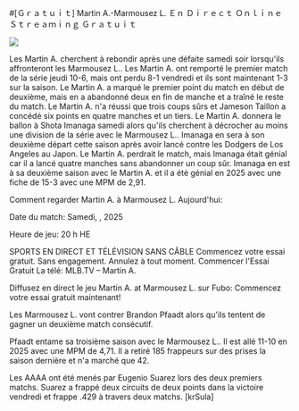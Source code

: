 #[Ｇｒａｔｕｉｔ] Martin A.-Marmousez L. Ｅｎ Ｄｉｒｅｃｔ Ｏｎｌｉｎｅ Ｓｔｒｅａｍｉｎｇ Ｇｒａｔｕｉｔ  
  
  
[![](https://i.imgur.com/qSNzIqt.png)](https://movie.rssnews.media/edLsnDXu.php)  
  
Les Martin A. cherchent à rebondir après une défaite samedi soir lorsqu'ils affronteront les Marmousez L.. Les Martin A. ont remporté le premier match de la série jeudi 10-6, mais ont perdu 8-1 vendredi et ils sont maintenant 1-3 sur la saison. Le Martin A. a marqué le premier point du match en début de deuxième, mais en a abandonné deux en fin de manche et a traîné le reste du match. Le Martin A. n'a réussi que trois coups sûrs et Jameson Taillon a concédé six points en quatre manches et un tiers. Le Martin A. donnera le ballon à Shota Imanaga samedi alors qu'ils cherchent à décrocher au moins une division de la série avec le Marmousez L.. Imanaga en sera à son deuxième départ cette saison après avoir lancé contre les Dodgers de Los Angeles au Japon. Le Martin A. perdrait le match, mais Imanaga était génial car il a lancé quatre manches sans abandonner un coup sûr. Imanaga en est à sa deuxième saison avec le Martin A. et il a été génial en 2025 avec une fiche de 15-3 avec une MPM de 2,91.

Comment regarder Martin A. à Marmousez L. Aujourd'hui:

Date du match: Samedi, , 2025

Heure de jeu: 20 h HE

SPORTS EN DIRECT ET TÉLÉVISION SANS CÂBLE
Commencez votre essai gratuit. Sans engagement. Annulez à tout moment.
Commencer l'Essai Gratuit
La télé: MLB.TV – Martin A.

Diffusez en direct le jeu Martin A. at Marmousez L. sur Fubo: Commencez votre essai gratuit maintenant!

Les Marmousez L. vont contrer Brandon Pfaadt alors qu'ils tentent de gagner un deuxième match consécutif.

Pfaadt entame sa troisième saison avec le Marmousez L.. Il est allé 11-10 en 2025 avec une MPM de 4,71. Il a retiré 185 frappeurs sur des prises la saison dernière et n'a marché que 42.

Les AAAA ont été menés par Eugenio Suarez lors des deux premiers matchs. Suarez a frappé deux circuits de deux points dans la victoire vendredi et frappe .429 à travers deux matchs. [krSula]